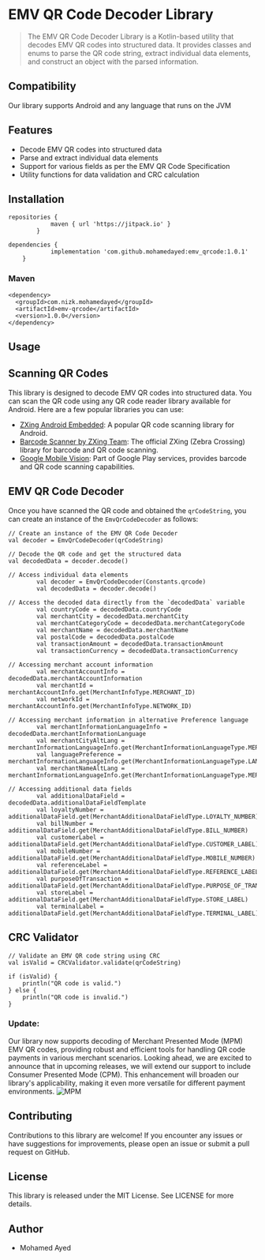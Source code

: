 # EMV QR Code Decoder Library
> The EMV QR Code Decoder Library is a Kotlin-based utility that decodes EMV QR codes into structured data.
> It provides classes and enums to parse the QR code string, extract individual data elements, and construct an object with the parsed information.

## Compatibility 
 Our library supports Android and any language that runs on the JVM

## Features
 - Decode EMV QR codes into structured data
 - Parse and extract individual data elements
 - Support for various fields as per the EMV QR Code Specification
 - Utility functions for data validation and CRC calculation

## Installation

```
repositories {
			maven { url 'https://jitpack.io' }
		}
```
```
dependencies {
	        implementation 'com.github.mohamedayed:emv_qrcode:1.0.1'
	}
```
### Maven 
```
<dependency>
  <groupId>com.nizk.mohamedayed</groupId>
  <artifactId>emv-qrcode</artifactId>
  <version>1.0.0</version>
</dependency>
```
## Usage

## Scanning QR Codes
This library is designed to decode EMV QR codes into structured data. You can scan the QR code using any QR code reader library available for Android. Here are a few popular libraries you can use:
- [ZXing Android Embedded](https://github.com/journeyapps/zxing-android-embedded): A popular QR code scanning library for Android.
- [Barcode Scanner by ZXing Team](https://github.com/zxing/zxing): The official ZXing (Zebra Crossing) library for barcode and QR code scanning.
- [Google Mobile Vision](https://developers.google.com/vision/android/barcodes-overview): Part of Google Play services, provides barcode and QR code scanning capabilities.


## EMV QR Code Decoder
Once you have scanned the QR code and obtained the `qrCodeString`, you can create an instance of the `EmvQrCodeDecoder` as follows:

```
// Create an instance of the EMV QR Code Decoder
val decoder = EmvQrCodeDecoder(qrCodeString)

// Decode the QR code and get the structured data
val decodedData = decoder.decode()

// Access individual data elements
        val decoder = EmvQrCodeDecoder(Constants.qrcode)
        val decodedData = decoder.decode()

// Access the decoded data directly from the `decodedData` variable
        val countryCode = decodedData.countryCode
        val merchantCity = decodedData.merchantCity
        val merchantCategoryCode = decodedData.merchantCategoryCode
        val merchantName = decodedData.merchantName
        val postalCode = decodedData.postalCode
        val transactionAmount = decodedData.transactionAmount
        val transactionCurrency = decodedData.transactionCurrency

// Accessing merchant account information
        val merchantAccountInfo = decodedData.merchantAccountInformation
        val merchantId = merchantAccountInfo.get(MerchantInfoType.MERCHANT_ID)
        val networkId = merchantAccountInfo.get(MerchantInfoType.NETWORK_ID)

// Accessing merchant information in alternative Preference language
        val merchantInformationLanguageInfo = decodedData.merchantInformationLanguage
        val merchantCityAltLang = merchantInformationLanguageInfo.get(MerchantInformationLanguageType.MERCHANT_CITY_ALTER_LANG)
        val languagePreference = merchantInformationLanguageInfo.get(MerchantInformationLanguageType.LANGUAGE_PREF)
        val merchantNameAltLang = merchantInformationLanguageInfo.get(MerchantInformationLanguageType.MERCHANT_NAME_ALTER_LANG)

// Accessing additional data fields
        val additionalDataField = decodedData.additionalDataFieldTemplate
        val loyaltyNumber = additionalDataField.get(MerchantAdditionalDataFieldType.LOYALTY_NUMBER)
        val billNumber = additionalDataField.get(MerchantAdditionalDataFieldType.BILL_NUMBER)
        val customerLabel = additionalDataField.get(MerchantAdditionalDataFieldType.CUSTOMER_LABEL)
        val mobileNumber = additionalDataField.get(MerchantAdditionalDataFieldType.MOBILE_NUMBER)
        val referenceLabel = additionalDataField.get(MerchantAdditionalDataFieldType.REFERENCE_LABEL)
        val purposeOfTransaction = additionalDataField.get(MerchantAdditionalDataFieldType.PURPOSE_OF_TRANSACTION)
        val storeLabel = additionalDataField.get(MerchantAdditionalDataFieldType.STORE_LABEL)
        val terminalLabel = additionalDataField.get(MerchantAdditionalDataFieldType.TERMINAL_LABEL)
```
## CRC Validator

```
// Validate an EMV QR code string using CRC
val isValid = CRCValidator.validate(qrCodeString)

if (isValid) {
    println("QR code is valid.")
} else {
    println("QR code is invalid.")
}
```
### Update: 
Our library now supports decoding of Merchant Presented Mode (MPM) EMV QR codes, providing robust and efficient tools for handling QR code payments in various merchant scenarios. Looking ahead, we are excited to announce that in upcoming releases, we will extend our support to include Consumer Presented Mode (CPM). This enhancement will broaden our library's applicability, making it even more versatile for different payment environments.
![MPM](https://github.com/mohamedayed/emv_qrcode/assets/7974089/9a736ceb-4431-46fe-bed0-f892ff5f6a42)


## Contributing

Contributions to this library are welcome! If you encounter any issues or have suggestions for improvements, 
please open an issue or submit a pull request on GitHub.

## License

This library is released under the MIT License. See LICENSE for more details.

## Author
 - Mohamed Ayed 


